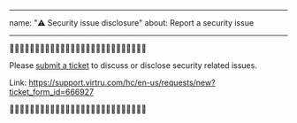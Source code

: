 ----
name: "⚠️ Security issue disclosure"
about: Report a security issue

---

🛑🛑🛑🛑🛑🛑🛑🛑🛑🛑🛑🛑🛑🛑🛑🛑🛑🛑🛑🛑🛑🛑🛑🛑🛑🛑🛑

Please [submit a ticket](https://support.virtru.com/hc/en-us/requests/new?ticket_form_id=666927) to discuss or disclose security related issues.

Link: https://support.virtru.com/hc/en-us/requests/new?ticket_form_id=666927

🛑🛑🛑🛑🛑🛑🛑🛑🛑🛑🛑🛑🛑🛑🛑🛑🛑🛑🛑🛑🛑🛑🛑🛑🛑🛑🛑

